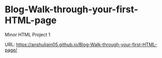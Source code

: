 # Blog-Walk-through-your-first-HTML-page
Minor HTML Project 1

URL: https://anshuljain05.github.io/Blog-Walk-through-your-first-HTML-page/

